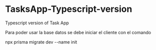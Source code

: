 # TasksApp-Typescript-version
Typescript version of Task App

Para poder usar la base datos se debe iniciar el cliente con el comando

npx prisma migrate dev --name init
